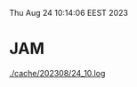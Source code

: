 Thu Aug 24 10:14:06 EEST 2023
# JAM
<a href='./cache/202308/24_10.log'>./cache/202308/24_10.log</a>

